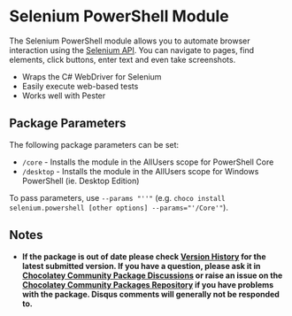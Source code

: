 # Selenium PowerShell Module

The Selenium PowerShell module allows you to automate browser interaction using the [Selenium API](https://selenium.dev/). You can navigate to pages, find elements, click buttons, enter text and even take screenshots. 

- Wraps the C# WebDriver for Selenium
- Easily execute web-based tests
- Works well with Pester

## Package Parameters

The following package parameters can be set:

- `/core` - Installs the module in the AllUsers scope for PowerShell Core
- `/desktop` - Installs the module in the AllUsers scope for Windows PowerShell (ie. Desktop Edition)

To pass parameters, use `--params "''"` (e.g. `choco install selenium.powershell [other options] --params="'/Core'"`).

## Notes

- **If the package is out of date please check [Version History](#versionhistory) for the latest submitted version. If you have a question, please ask it in [Chocolatey Community Package Discussions](https://github.com/chocolatey-community/chocolatey-packages/discussions) or raise an issue on the [Chocolatey Community Packages Repository](https://github.com/chocolatey-community/chocolatey-packages/issues) if you have problems with the package. Disqus comments will generally not be responded to.**
